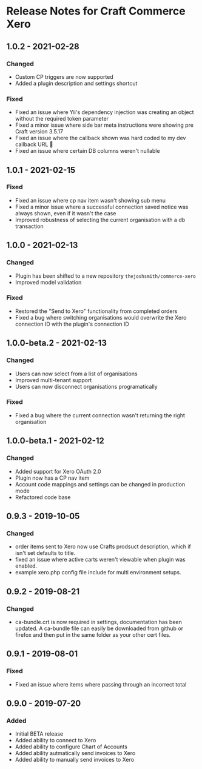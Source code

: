 # Release Notes for Craft Commerce Xero

## 1.0.2 - 2021-02-28
### Changed
- Custom CP triggers are now supported
- Added a plugin description and settings shortcut
### Fixed
- Fixed an issue where Yii's dependency injection was creating an object without the required token parameter
- Fixed a minor issue where side bar meta instructions were showing pre Craft version 3.5.17
- Fixed an issue where the callback shown was hard coded to my dev callback URL 🤦
- Fixed an issue where certain DB columns weren't nullable

## 1.0.1 - 2021-02-15
### Fixed
- Fixed an issue where cp nav item wasn't showing sub menu
- Fixed a minor issue where a successful connection saved notice was always shown, even if it wasn't the case
- Improved robustness of selecting the current organisation with a db transaction

## 1.0.0 - 2021-02-13
### Changed
- Plugin has been shifted to a new repository `thejoshsmith/commerce-xero`
- Improved model validation
### Fixed
- Restored the "Send to Xero" functionality from completed orders
- Fixed a bug where switching organisations would overwrite the Xero connection ID with the plugin's connection ID

## 1.0.0-beta.2 - 2021-02-13
### Changed
- Users can now select from a list of organisations
- Improved multi-tenant support
- Users can now disconnect organisations programatically
### Fixed
- Fixed a bug where the current connection wasn't returning the right organisation

## 1.0.0-beta.1 - 2021-02-12
### Changed
- Added support for Xero OAuth 2.0
- Plugin now has a CP nav item
- Account code mappings and settings can be changed in production mode
- Refactored code base

## 0.9.3 - 2019-10-05
### Changed
- order items sent to Xero now use Crafts prodsuct description, which if isn't set defaults to title.
- fixed an issue where active carts weren't viewable when plugin was enabled.
- example xero.php config file include for multi environment setups.

## 0.9.2 - 2019-08-21
### Changed
- ca-bundle.crt is now required in settings, documentation has been updated. A ca-bundle file can easily be downloaded from github or firefox and then put in the same folder as your other cert files.

## 0.9.1 - 2019-08-01
### Fixed
- Fixed an issue where items where passing through an incorrect total

## 0.9.0 - 2019-07-20
### Added
- Initial BETA release
- Added ability to connect to Xero
- Added ability to configure Chart of Accounts
- Added ability autmatically send invoices to Xero
- Added ability to manually send invoices to Xero
